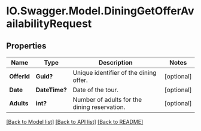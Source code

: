 # IO.Swagger.Model.DiningGetOfferAvailabilityRequest
## Properties

Name | Type | Description | Notes
------------ | ------------- | ------------- | -------------
**OfferId** | **Guid?** | Unique identifier of the dining offer. | [optional] 
**Date** | **DateTime?** | Date of the tour. | [optional] 
**Adults** | **int?** | Number of adults for the dining reservation. | [optional] 

[[Back to Model list]](../README.md#documentation-for-models) [[Back to API list]](../README.md#documentation-for-api-endpoints) [[Back to README]](../README.md)

